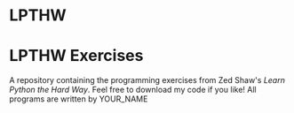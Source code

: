 # LPTHW

# LPTHW Exercises
A repository containing the programming exercises from Zed Shaw's *Learn Python the
Hard Way*.
Feel free to download my code if you like!
All programs are written by YOUR_NAME